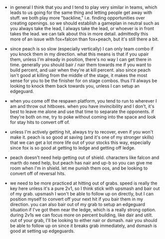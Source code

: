 - in general I think that you and I tend to play very similar in teams, which leads to us going for the same thing and letting people get away with stuff. we both play more "backline," i.e. finding opportunities over creating openings. so we should establish a gameplan in neutral such as you always take the lead, I always take the lead, or whoever is in front takes the lead. we can talk about this in more detail. admittedly this more of an issue with fox+falcon than fox+peach, but it's still there a bit.

- since peach is so slow (especially vertically) I can only team combo if you knock them in my direction. what this means is that if you upair them, unless I'm already in position, there's no way I can get there in time. generally you should bair / nair them towards me if you want to build percent, and uair when they're at kill percent. also since peach isn't good at killing from the middle of the stage, it makes the most sense for you to be the finisher for on stage combos. thus I'll always be looking to knock them back towards you, unless I can setup an edgeguard.

- when you come off the respawn platform, you tend to run to wherever I am and throw out hitboxes. when you have invincibility and I don't, it's best to leave me alone and use that time to separate the opponents. if they're both on me, try to poke without coming into the space and look for stay hits to convert off of.

- unless I'm actively getting hit, always try to recover, even if you won't make it. peach is so good at saving (and it's one of my stronger skills) that we can get a lot more life out of your stocks this way, especially since fox is so good at getting to ledge and getting off ledge.

- peach doesn't need help getting out of shield. characters like falcon and marth do need help, but peach has nair and up-b so you can give me room when I'm in shield. let me punish them oos, and be looking to convert off of reversal hits.

- we need to be more practiced at hitting out of grabs. speed is really the key here unless it's a pure 2v1, so I think stick with upsmash and bair out of my grab. upsmash I won't be able to follow up on directly, but I can position myself to convert off your next hit if you bair them in my direction. you can also bair out of my grab to setup an edgeguard situation if I've got them near the ledge, which is a really strong option. during 2v1s we can focus more on percent building, like dair and utilt. out of your grab, I'll be looking to either nair or dsmash. nair you should be able to follow up on since it breaks grab immediately, and dsmash is good at setting up edgeguards.
